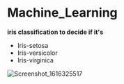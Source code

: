 # Machine_Learning
**iris classification to decide if it's** 

- Iris-setosa
- Iris-versicolor
- Iris-virginica

![Screenshot_1616325517](https://user-images.githubusercontent.com/62261376/111903291-3ff27780-8a4a-11eb-9ad1-246414ee41ac.png)
